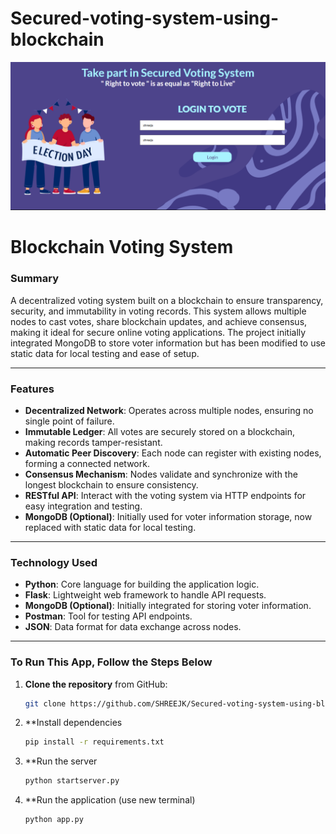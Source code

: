 # Secured-voting-system-using-blockchain
![Voting System Screenshot](static/images/login.png)

# Blockchain Voting System

### Summary

A decentralized voting system built on a blockchain to ensure transparency, security, and immutability in voting records. This system allows multiple nodes to cast votes, share blockchain updates, and achieve consensus, making it ideal for secure online voting applications. The project initially integrated MongoDB to store voter information but has been modified to use static data for local testing and ease of setup.

---

### Features

- **Decentralized Network**: Operates across multiple nodes, ensuring no single point of failure.
- **Immutable Ledger**: All votes are securely stored on a blockchain, making records tamper-resistant.
- **Automatic Peer Discovery**: Each node can register with existing nodes, forming a connected network.
- **Consensus Mechanism**: Nodes validate and synchronize with the longest blockchain to ensure consistency.
- **RESTful API**: Interact with the voting system via HTTP endpoints for easy integration and testing.
- **MongoDB (Optional)**: Initially used for voter information storage, now replaced with static data for local testing.

---

### Technology Used

- **Python**: Core language for building the application logic.
- **Flask**: Lightweight web framework to handle API requests.
- **MongoDB (Optional)**: Initially integrated for storing voter information.
- **Postman**: Tool for testing API endpoints.
- **JSON**: Data format for data exchange across nodes.

---

### To Run This App, Follow the Steps Below

1. **Clone the repository** from GitHub:
   ```bash
   git clone https://github.com/SHREEJK/Secured-voting-system-using-blockchain.git
   
2. **Install dependencies
   ```bash
   pip install -r requirements.txt
   
3. **Run the server 
   ```bash
   python startserver.py
   
4. **Run the application (use new terminal)
   ```bash
   python app.py
   

